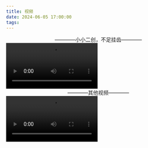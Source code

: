 ```yaml
---
title: 视频
date: 2024-06-05 17:00:00
tags:
---
```


<div style="text-align: center;">
————小小二创，不足挂齿————
<br>
</div>
<video controls width="250">
  <source src="/rechrdsbs/aligado.mp4" type="video/mp4" />
</video>

<br>

<div style="text-align: center;">
————其他视频————
<br>
</div>
<video controls width="250">
  <source src="/rechrdsbs/a_pigs_eating_time.mp4" type="video/mp4" />
</video>
